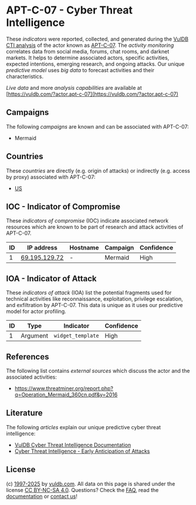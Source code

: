 # APT-C-07 - Cyber Threat Intelligence

These _indicators_ were reported, collected, and generated during the [VulDB CTI analysis](https://vuldb.com/?kb.cti) of the actor known as [APT-C-07](https://vuldb.com/?actor.apt-c-07). The _activity monitoring_ correlates data from social media, forums, chat rooms, and darknet markets. It helps to determine associated actors, specific activities, expected intentions, emerging research, and ongoing attacks. Our unique _predictive model_ uses _big data_ to forecast activities and their characteristics.

_Live data_ and more _analysis capabilities_ are available at [https://vuldb.com/?actor.apt-c-07](https://vuldb.com/?actor.apt-c-07)

## Campaigns

The following _campaigns_ are known and can be associated with APT-C-07:

* Mermaid

## Countries

These _countries_ are directly (e.g. origin of attacks) or indirectly (e.g. access by proxy) associated with APT-C-07:

* [US](https://vuldb.com/?country.us)

## IOC - Indicator of Compromise

These _indicators of compromise_ (IOC) indicate associated network resources which are known to be part of research and attack activities of APT-C-07.

ID | IP address | Hostname | Campaign | Confidence
-- | ---------- | -------- | -------- | ----------
1 | [69.195.129.72](https://vuldb.com/?ip.69.195.129.72) | - | Mermaid | High

## IOA - Indicator of Attack

These _indicators of attack_ (IOA) list the potential fragments used for technical activities like reconnaissance, exploitation, privilege escalation, and exfiltration by APT-C-07. This data is unique as it uses our predictive model for actor profiling.

ID | Type | Indicator | Confidence
-- | ---- | --------- | ----------
1 | Argument | `widget_template` | High

## References

The following list contains _external sources_ which discuss the actor and the associated activities:

* https://www.threatminer.org/report.php?q=Operation_Mermaid_360cn.pdf&y=2016

## Literature

The following _articles_ explain our unique predictive cyber threat intelligence:

* [VulDB Cyber Threat Intelligence Documentation](https://vuldb.com/?kb.cti)
* [Cyber Threat Intelligence - Early Anticipation of Attacks](https://www.scip.ch/en/?labs.20201022)

## License

(c) [1997-2025](https://vuldb.com/?kb.changelog) by [vuldb.com](https://vuldb.com/?kb.about). All data on this page is shared under the license [CC BY-NC-SA 4.0](https://creativecommons.org/licenses/by-nc-sa/4.0/). Questions? Check the [FAQ](https://vuldb.com/?kb.faq), read the [documentation](https://vuldb.com/?kb) or [contact us](https://vuldb.com/?contact)!
